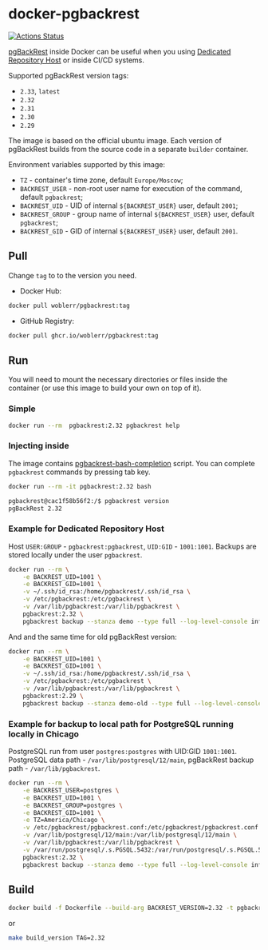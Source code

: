 # docker-pgbackrest

[![Actions Status](https://github.com/woblerr/docker-pgbackrest/workflows/build/badge.svg)](https://github.com/woblerr/docker-pgbackrest/actions)

[pgBackRest](https://pgbackrest.org/) inside Docker can be useful when you using [Dedicated Repository Host](https://pgbackrest.org/user-guide.html#repo-host) or inside CI/CD systems.

Supported pgBackRest version tags:

* `2.33`, `latest`
* `2.32`
* `2.31`
* `2.30`
* `2.29`

The image is based on the official ubuntu image. Each version of pgBackRest builds from the source code in a separate `builder` container.

Environment variables supported by this image:

* `TZ` - container's time zone, default `Europe/Moscow`;
* `BACKREST_USER` - non-root user name for execution of the command, default `pgbackrest`;
* `BACKREST_UID` - UID of internal `${BACKREST_USER}` user, default `2001`;
* `BACKREST_GROUP` - group name of internal `${BACKREST_USER}` user, default `pgbackrest`;
* `BACKREST_GID` - GID of internal `${BACKREST_USER}` user, default `2001`.

## Pull

Change `tag` to to the version you need.

* Docker Hub:

```bash
docker pull woblerr/pgbackrest:tag
```

* GitHub Registry:

```bash
docker pull ghcr.io/woblerr/pgbackrest:tag
```

## Run

You will need to mount the necessary directories or files inside the container (or use this image to build your own on top of it).

### Simple

```bash
docker run --rm  pgbackrest:2.32 pgbackrest help
```

### Injecting inside

The image contains [pgbackrest-bash-completion](https://github.com/woblerr/pgbackrest-bash-completion) script. You can complete `pgbackrest` commands by pressing tab key.

```bash
docker run --rm -it pgbackrest:2.32 bash

pgbackrest@cac1f58b56f2:/$ pgbackrest version
pgBackRest 2.32
```

### Example for Dedicated Repository Host

Host `USER:GROUP` - `pgbackrest:pgbackrest`, `UID:GID` - `1001:1001`. Backups are stored locally under the user `pgbackrest`.

```bash
docker run --rm \
    -e BACKREST_UID=1001 \
    -e BACKREST_GID=1001 \
    -v ~/.ssh/id_rsa:/home/pgbackrest/.ssh/id_rsa \
    -v /etc/pgbackrest:/etc/pgbackrest \
    -v /var/lib/pgbackrest:/var/lib/pgbackrest \
    pgbackrest:2.32 \
    pgbackrest backup --stanza demo --type full --log-level-console info
```

And and the same time for old pgBackRest version:

```bash
docker run --rm \
    -e BACKREST_UID=1001 \
    -e BACKREST_GID=1001 \
    -v ~/.ssh/id_rsa:/home/pgbackrest/.ssh/id_rsa \
    -v /etc/pgbackrest:/etc/pgbackrest \
    -v /var/lib/pgbackrest:/var/lib/pgbackrest \
    pgbackrest:2.29 \
    pgbackrest backup --stanza demo-old --type full --log-level-console info
```

### Example for backup to local path for PostgreSQL running locally in Chicago

PostgreSQL run from user `postgres:postgres` with UID:GID `1001:1001`. PostgreSQL data path - `/var/lib/postgresql/12/main`, pgBackRest backup path - `/var/lib/pgbackrest`.

```bash
docker run --rm \
    -e BACKREST_USER=postgres \
    -e BACKREST_UID=1001 \
    -e BACKREST_GROUP=postgres \
    -e BACKREST_GID=1001 \
    -e TZ=America/Chicago \
    -v /etc/pgbackrest/pgbackrest.conf:/etc/pgbackrest/pgbackrest.conf \
    -v /var/lib/postgresql/12/main:/var/lib/postgresql/12/main \
    -v /var/lib/pgbackrest:/var/lib/pgbackrest \
    -v /var/run/postgresql/.s.PGSQL.5432:/var/run/postgresql/.s.PGSQL.5432 \
    pgbackrest:2.32 \
    pgbackrest backup --stanza demo --type full --log-level-console info
```

## Build

```bash
docker build -f Dockerfile --build-arg BACKREST_VERSION=2.32 -t pgbackrest:2.32 .
```

or

```bash
make build_version TAG=2.32
```

